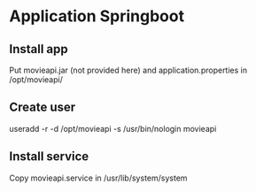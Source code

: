 # Application Springboot

## Install app
Put movieapi.jar (not provided here) and application.properties in /opt/movieapi/

## Create user
useradd -r -d /opt/movieapi -s /usr/bin/nologin movieapi 

## Install service
Copy movieapi.service in /usr/lib/system/system